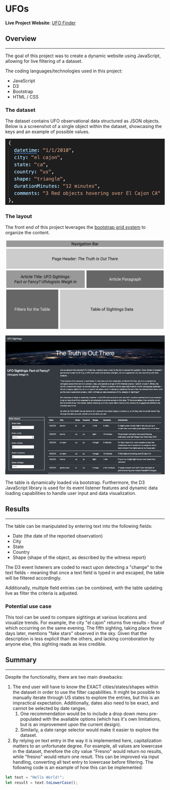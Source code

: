 # UFOs

**Live Project Website**: [UFO Finder](https://lukealibozek.github.io/UFOs/index.html)

## Overview
---
The goal of this project was to create a dynamic website using JavaScript, allowing for live filtering of a dataset.

The coding languages/technologies used in this project:
- JavaScript
- D3
- Bootstrap
- HTML / CSS

### The dataset

The dataset contains UFO observational data structured as JSON objects. Below is a screenshot of a single object within the dataset, showcasing the keys and an example of possible values. 

![](resources/object.png)

### The layout

The front end of this project leverages the [bootstrap grid system](https://getbootstrap.com/docs/4.0/layout/grid/) to organize the content. 

![](resources/layout.png)

![](resources/fullPage.png)

The table is dynamically loaded via bootstrap. Furthermore, the D3 JavaScript library is used for its event listener features and dynamic data loading capabilities to handle user input and data visualization. 

## Results
---
The table can be manipulated by entering text into the following fields:

- Date (the date of the reported observation)
- City
- State
- Country
- Shape (shape of the object, as described by the witness report)

The D3 event listeners are coded to react upon detecting a "change" to the text fields - meaning that once a text field is typed in and escaped, the table will be filtered accordingly.

Additionally, multiple field entries can be combined, with the table updating live as filter the criteria is adjusted.

### Potential use case

This tool can be used to compare sightings at various locations and visualize trends. For example, the city "el cajon" returns five results - four of which occurring on the same evening. The fifth sighting, taking place three days later, mentions "fake stars" observed in the sky. Given that the description is less explicit than the others, and lacking corroboration by anyone else, this sighting reads as less credible.

## Summary
---
Despite the functionality, there are two main drawbacks:
1. The end user will have to know the EXACT cities/states/shapes within the dataset in order to use the filter capabilities. It might be possible to manually iterate through US states to explore the entries, but this is an impractical expectation. Additionally, dates also need to be exact, and cannot be selected by date ranges.
   1. One recommendation would be to include a drop down menu pre-populated with the available options (which has it's own limitations, but is an improvement upon the current design).
   2. Similarly, a date range selector would make it easier to explore the dataset.
2. By relying on text entry in the way it is implemented here, capitalization matters to an unfortunate degree. For example, all values are lowercase in the dataset, therefore the city value "Fresno" would return no results, while "fresno" would return one result. This can be improved via input handling, converting all text entry to lowercase before filtering. The following code is an example of how this can be implemented:
```javascript
let text = "Hello World!";
let result = text.toLowerCase();
```